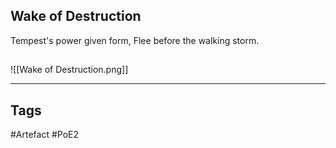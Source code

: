 ## Wake of Destruction
Tempest's power given form,
Flee before the walking storm.
##
![[Wake of Destruction.png]]

---
## Tags
#Artefact
#PoE2